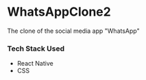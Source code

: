 # WhatsAppClone2
The clone of the social media app "WhatsApp"

### Tech Stack Used
- React Native
- CSS
